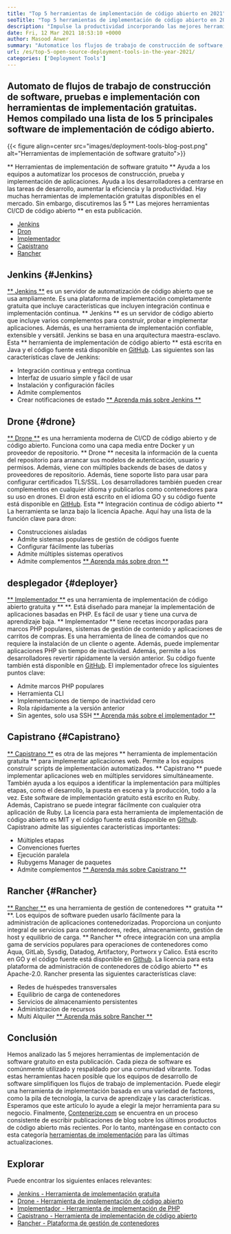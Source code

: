 ```yaml
---
title: "Top 5 herramientas de implementación de código abierto en 2021" 
seoTitle: "Top 5 herramientas de implementación de código abierto en 2021" 
description: "Impulse la productividad incorporando las mejores herramientas de CI/CD de código abierto, que permiten a los equipos automatizar los procesos de construcción, prueba e implementación de software." 
date: Fri, 12 Mar 2021 18:53:10 +0000
author: Masood Anwer
summary: "Automatice los flujos de trabajo de construcción de software, pruebas e implementación con herramientas de implementación gratuitas. Hemos compilado una lista de los 5 principales software de implementación de código abierto." 
url: /es/top-5-open-source-deployment-tools-in-the-year-2021/
categories: ['Deployment Tools']
---
```


## Automato de flujos de trabajo de construcción de software, pruebas e implementación con herramientas de implementación gratuitas. Hemos compilado una lista de los 5 principales software de implementación de código abierto.

{{< figure align=center src="images/deployment-tools-blog-post.png" alt="Herramientas de implementación de software gratuito">}}

** Herramientas de implementación de software gratuito ** Ayuda a los equipos a automatizar los procesos de construcción, prueba y implementación de aplicaciones. Ayuda a los desarrolladores a centrarse en las tareas de desarrollo, aumentar la eficiencia y la productividad. Hay muchas herramientas de implementación gratuitas disponibles en el mercado. Sin embargo, discutiremos las 5 ** Las mejores herramientas CI/CD de código abierto ** en esta publicación.
  * [Jenkins][1]
  * [Dron][2]
  * [Implementador][3]
  * [Capistrano][4]
  * [Rancher][5]

## Jenkins {#Jenkins}
[** Jenkins **][6] es un servidor de automatización de código abierto que se usa ampliamente. Es una plataforma de implementación completamente gratuita que incluye características que incluyen integración continua e implementación continua. ** Jenkins ** es un servidor de código abierto que incluye varios complementos para construir, probar e implementar aplicaciones. Además, es una herramienta de implementación confiable, extensible y versátil. Jenkins se basa en una arquitectura maestra-esclavo. Esta ** herramienta de implementación de código abierto ** está escrita en Java y el código fuente está disponible en [GitHub][7].
Las siguientes son las características clave de Jenkins:
  * Integración continua y entrega continua
  * Interfaz de usuario simple y fácil de usar
  * Instalación y configuración fáciles
  * Admite complementos
  * Crear notificaciones de estado
[** Aprenda más sobre Jenkins **][8]

## Drone {#drone}
[** Drone **][9] es una herramienta moderna de CI/CD de código abierto y de código abierto. Funciona como una capa media entre Docker y un proveedor de repositorio. ** Drone ** necesita la información de la cuenta del repositorio para arrancar sus modelos de autenticación, usuario y permisos. Además, viene con múltiples backends de bases de datos y proveedores de repositorio. Además, tiene soporte listo para usar para configurar certificados TLS/SSL. Los desarrolladores también pueden crear complementos en cualquier idioma y publicarlos como contenedores para su uso en drones. El dron está escrito en el idioma GO y su código fuente está disponible en [GitHub][10]. Esta ** Integración continua de código abierto ** La herramienta se lanza bajo la licencia Apache.
Aquí hay una lista de la función clave para dron:
  * Construcciones aisladas
  * Admite sistemas populares de gestión de códigos fuente
  * Configurar fácilmente las tuberías
  * Admite múltiples sistemas operativos
  * Admite complementos
[** Aprenda más sobre dron **][11]

## desplegador {#deployer}
[** Implementador **][12] es una herramienta de implementación de código abierto gratuita y ** **. Está diseñado para manejar la implementación de aplicaciones basadas en PHP. Es fácil de usar y tiene una curva de aprendizaje baja. ** Implementador ** tiene recetas incorporadas para marcos PHP populares, sistemas de gestión de contenido y aplicaciones de carritos de compras. Es una herramienta de línea de comandos que no requiere la instalación de un cliente o agente. Además, puede implementar aplicaciones PHP sin tiempo de inactividad. Además, permite a los desarrolladores revertir rápidamente la versión anterior. Su código fuente también está disponible en [GitHub][13].
El implementador ofrece los siguientes puntos clave:
  * Admite marcos PHP populares
  * Herramienta CLI
  * Implementaciones de tiempo de inactividad cero
  * Rola rápidamente a la versión anterior
  * Sin agentes, solo usa SSH
[** Aprenda más sobre el implementador **][14]

## Capistrano {#Capistrano}
[** Capistrano **][15] es otra de las mejores ** herramienta de implementación gratuita ** para implementar aplicaciones web. Permite a los equipos construir scripts de implementación automatizados. ** Capistrano ** puede implementar aplicaciones web en múltiples servidores simultáneamente. También ayuda a los equipos a identificar la implementación para múltiples etapas, como el desarrollo, la puesta en escena y la producción, todo a la vez. Este software de implementación gratuito está escrito en Ruby. Además, Capistrano se puede integrar fácilmente con cualquier otra aplicación de Ruby. La licencia para esta herramienta de implementación de código abierto es MIT y el código fuente está disponible en [Github][16].
Capistrano admite las siguientes características importantes:
  * Múltiples etapas
  * Convenciones fuertes
  * Ejecución paralela
  * Rubygems Manager de paquetes
  * Admite complementos
[** Aprenda más sobre Capistrano **][17]

## Rancher {#Rancher}
[** Rancher **][18] es una herramienta de gestión de contenedores ** gratuita ** **. Los equipos de software pueden usarlo fácilmente para la administración de aplicaciones contenedorizadas. Proporciona un conjunto integral de servicios para contenedores, redes, almacenamiento, gestión de host y equilibrio de carga. ** Rancher ** ofrece integración con una amplia gama de servicios populares para operaciones de contenedores como Aqua, GitLab, Sysdig, Datadog, Artifactory, Portworx y Calico. Está escrito en GO y el código fuente está disponible en [Github][19]. La licencia para esta plataforma de administración de contenedores de código abierto ** es Apache-2.0.
Rancher presenta las siguientes características clave:
  * Redes de huéspedes transversales
  * Equilibrio de carga de contenedores
  * Servicios de almacenamiento persistentes
  * Administracion de recursos
  * Multi Alquiler
[** Aprenda más sobre Rancher **][20]

## Conclusión
Hemos analizado las 5 mejores herramientas de implementación de software gratuito en esta publicación. Cada pieza de software es comúnmente utilizado y respaldado por una comunidad vibrante. Todas estas herramientas hacen posible que los equipos de desarrollo de software simplifiquen los flujos de trabajo de implementación. Puede elegir una herramienta de implementación basada en una variedad de factores, como la pila de tecnología, la curva de aprendizaje y las características. Esperamos que este artículo lo ayude a elegir la mejor herramienta para su negocio.
Finalmente, [Contenerize.com][21] se encuentra en un proceso consistente de escribir publicaciones de blog sobre los últimos productos de código abierto más recientes. Por lo tanto, manténgase en contacto con esta categoría [herramientas de implementación][22] para las últimas actualizaciones.

## Explorar
Puede encontrar los siguientes enlaces relevantes:
  * [Jenkins - Herramienta de implementación gratuita][6]
  * [Drone - Herramienta de implementación de código abierto][9]
  * [Implementador - Herramienta de implementación de PHP][12]
  * [Capistrano - Herramienta de implementación de código abierto][15]
  * [Rancher - Plataforma de gestión de contenedores][18]

  
[1]: #Jenkins
[2]: #Drone
[3]: #Deployer
[4]: #Capistrano
[5]: #Rancher
[6]: https://products.containerize.com/deployment-tools/jenkins
[7]: https://github.com/jenkinsci/jenkins
[8]: https://www.jenkins.io
[9]: https://products.containerize.com/deployment-tools/drone
[10]: https://github.com/drone/drone
[11]: https://www.drone.io
[12]: https://products.containerize.com/deployment-tools/deployer
[13]: https://github.com/deployphp/deployer
[14]: https://deployer.org
[15]: https://products.containerize.com/deployment-tools/capistrano
[16]: https://github.com/capistrano/capistrano
[17]: https://capistranorb.com
[18]: https://products.containerize.com/deployment-tools/rancher
[19]: https://github.com/rancher/rancher
[20]: https://rancher.com
[21]: https://containerize.com
[22]: https://blog.containerize.com/category/deployment-tools/
